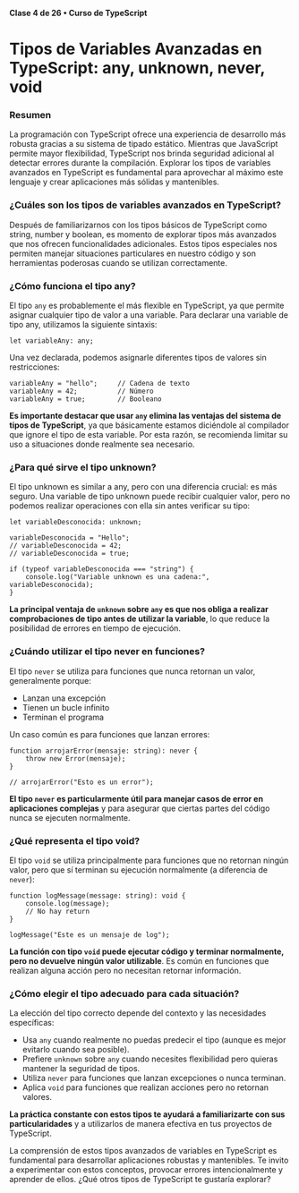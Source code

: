 **Clase 4 de 26 • Curso de TypeScript**
# Tipos de Variables Avanzadas en TypeScript: any, unknown, never, void

### Resumen

La programación con TypeScript ofrece una experiencia de desarrollo más robusta gracias a su sistema de tipado estático. Mientras que JavaScript permite mayor flexibilidad, TypeScript nos brinda seguridad adicional al detectar errores durante la compilación. Explorar los tipos de variables avanzados en TypeScript es fundamental para aprovechar al máximo este lenguaje y crear aplicaciones más sólidas y mantenibles.

### ¿Cuáles son los tipos de variables avanzados en TypeScript?
Después de familiarizarnos con los tipos básicos de TypeScript como string, number y boolean, es momento de explorar tipos más avanzados que nos ofrecen funcionalidades adicionales. Estos tipos especiales nos permiten manejar situaciones particulares en nuestro código y son herramientas poderosas cuando se utilizan correctamente.

### ¿Cómo funciona el tipo any?
El tipo `any` es probablemente el más flexible en TypeScript, ya que permite asignar cualquier tipo de valor a una variable. Para declarar una variable de tipo any, utilizamos la siguiente sintaxis:
```
let variableAny: any;
```

Una vez declarada, podemos asignarle diferentes tipos de valores sin restricciones:
```
variableAny = "hello";     // Cadena de texto
variableAny = 42;          // Número
variableAny = true;        // Booleano
```

**Es importante destacar que usar `any` elimina las ventajas del sistema de tipos de TypeScript**, ya que básicamente estamos diciéndole al compilador que ignore el tipo de esta variable. Por esta razón, se recomienda limitar su uso a situaciones donde realmente sea necesario.

### ¿Para qué sirve el tipo unknown?
El tipo unknown es similar a any, pero con una diferencia crucial: es más seguro. Una variable de tipo unknown puede recibir cualquier valor, pero no podemos realizar operaciones con ella sin antes verificar su tipo:
```
let variableDesconocida: unknown;

variableDesconocida = "Hello";
// variableDesconocida = 42;
// variableDesconocida = true;

if (typeof variableDesconocida === "string") {
    console.log("Variable unknown es una cadena:", variableDesconocida);
}
```
**La principal ventaja de `unknown` sobre `any` es que nos obliga a realizar comprobaciones de tipo antes de utilizar la variable**, lo que reduce la posibilidad de errores en tiempo de ejecución.

### ¿Cuándo utilizar el tipo never en funciones?
El tipo `never` se utiliza para funciones que nunca retornan un valor, generalmente porque:

* Lanzan una excepción
* Tienen un bucle infinito
* Terminan el programa

Un caso común es para funciones que lanzan errores:
```
function arrojarError(mensaje: string): never {
    throw new Error(mensaje);
}

// arrojarError("Esto es un error");
```

**El tipo `never` es particularmente útil para manejar casos de error en aplicaciones complejas** y para asegurar que ciertas partes del código nunca se ejecuten normalmente.

### ¿Qué representa el tipo void?
El tipo `void` se utiliza principalmente para funciones que no retornan ningún valor, pero que sí terminan su ejecución normalmente (a diferencia de `never`):
```
function logMessage(message: string): void {
    console.log(message);
    // No hay return
}

logMessage("Este es un mensaje de log");
```

**La función con tipo `void` puede ejecutar código y terminar normalmente, pero no devuelve ningún valor utilizable**. Es común en funciones que realizan alguna acción pero no necesitan retornar información.

### ¿Cómo elegir el tipo adecuado para cada situación?
La elección del tipo correcto depende del contexto y las necesidades específicas:

* Usa `any` cuando realmente no puedas predecir el tipo (aunque es mejor evitarlo cuando sea posible).
* Prefiere `unknown` sobre `any` cuando necesites flexibilidad pero quieras mantener la seguridad de tipos.
* Utiliza `never` para funciones que lanzan excepciones o nunca terminan.
* Aplica `void` para funciones que realizan acciones pero no retornan valores.

**La práctica constante con estos tipos te ayudará a familiarizarte con sus particularidades** y a utilizarlos de manera efectiva en tus proyectos de TypeScript.

La comprensión de estos tipos avanzados de variables en TypeScript es fundamental para desarrollar aplicaciones robustas y mantenibles. Te invito a experimentar con estos conceptos, provocar errores intencionalmente y aprender de ellos. ¿Qué otros tipos de TypeScript te gustaría explorar?